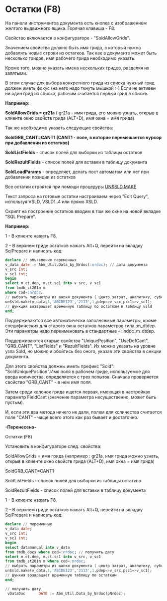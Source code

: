 # Остатки \(F8\)

На панели инструментов документа есть кнопка с изображением желтого выдвижного ящика. Горячая клавиша - F8.

Свойство включается в конфигураторе - "SoldAllowGrids".

Значением свойства должно быть имя грида, в который нужно добавлять новые строки из остатков. Так как в документе может быть несколько гридов, имя рабочего грида необходимо указать.

Кроме того, можно указать имена нескольких гридов, разделяя их запятыми.

В этом случае для выбора конкретного грида из списка нужный грид должен иметь фокус \(на него надо ткнуть мышкой :-\) Если не активен ни один грид из списка, рабочим считается первый грид в списке.

**Например:**

**SoldAllowGrids = gr21a** \( gr21a - имя грида, его можно узнать, открыв в клиенте окно свойств грида \(ALT+D\), имя окна = имя грида\)

Так же необходимо указать следующие свойства:

**SoldGRB\_CANT=CANT1 \(CANT1 - поле, в которое перемешается курсор при добавлении из остатков\)**

**SoldListFields** - список полей для выборки из таблицы остатков

**SoldRezultFields** - список полей для вставки в таблицу документа

**SoldLoadParams** - определяет, делать пост автоматом или нет при добавлении позиции из остатков

Все остатки строятся при помощи процедуры [UN$SLD.MAKE](http://wiki.bsoft.biz/xwiki/bin/view/%D0%A0%D0%B0%D0%B7%D1%80%D0%B0%D0%B1%D0%BE%D1%82%D0%BA%D0%B0/%D1%84%D1%83%D0%BD%D0%BA%D1%86%D0%B8%D1%8F+UN%24SLD.MAKE)

Текст запроса на готовые остатки настраиваем через "Edit Query", используя VSLD, VSLD1..4 или прямо XSLD.

Скрипт на построение остатков вводим в том же окне на новой вкладке "SQL Prepare".

**Например:** 

1 - В клиенте нажать F8,

2 - В верхнем гриде остатков нажать Alt+Q, перейти на вкладку SqlPrepare и написать код:

```sql
declare // объявление переменных
v_data date := Abm_Util.Data_by_Nrdoc(:nrdoc); // дата документа
v_src int;
v_sc1 int;
begin
select m.ct.dep, m.ct.sc1 into v_src, v_sc1 
from tmdb_st201m m 
where cod=:nrdoc; 
// выбрать параметры из шапки документа ( центр затрат, аналитику, субсчет)
un$sld.make(v_data,1,'ABCDE123','2113',1,pdep=>v_src,psc1=>v_sc1); 
// функция возвращает временную таблицу по остаткам в таблицу vsld
end;
```

Поддерживаются все автоматически заполняемые параметры, кроме специфических для старого окна остатков параметров типа :m\_dtdep. Эти параметры надо переименовать в стандартные - :indoc\_m\_dtdep.

Поддерживаются старые свойства "UniquePosition", "UseDefCant", "GRB\_CANT", "ListFields" и "RezultFields". Их можно указать на уровне узла Sold, но можно и обойтись без оного, указав эти свойства в секции документа.

Для этого свойства должны иметь префикс "Sold": "SoldUniquePosition".Имя поля в рабочем гриде, используемое для ввода количества, определяется с трех попыток. Сначала проверяется свойство "GRB\_CANT" - в нем имя поля.

Затем среди колонок грида ищется первая, имеющая в настройках параметр FieldCant \(значение параметра несущественно, может быть пустым\).

И, если эти два метода ничего не дали, полем для количества считается поле "CANT" - чаще всего этого как раз бывает и достаточно.

**-Перенесено-**

Остатки \(F8\)

Установить в конфигураторе след. свойства:

SoldAllowGrids = имя грида \(например : gr21a, имя грида можно узнать, открыв в клиенте окно свойств грида \(ALT+D\), имя окна = имя грида\)

SoldGRB\_CANT=CANT1

SoldListFields - список полей для выборки из таблицы остатков

SoldRezultFields - список полей для вставки в таблицу документа

1 - В клиенте нажать F8,

2 - В верхнем гриде остатков нажать Alt+Q, перейти на вкладку SqlPrepare и написать код:

```sql
declare // переменные
v_data date;
v_src int;
v_sc1 int;
begin
select datamanual into v_data 
from tmdb_docs where cod=:nrdoc; // получить дату
select m.ct.dep, m.ct.sc1 into v_src, v_sc1 
from tmdb_st201m m where cod=:nrdoc; 
// выбрать параметры из шапки документа ( центр затрат, аналитику, субсчет)
un$sld.make(v_data,1,'ABCDE123','2113',1,pdep=>v_src,psc1=>v_sc1); 
// функия возвращает временную таблицу по остаткам
end;

// получить дату
 vDataDoc      DATE := Abm_Util.Data_by_Nrdoc(pNrdoc);
```

